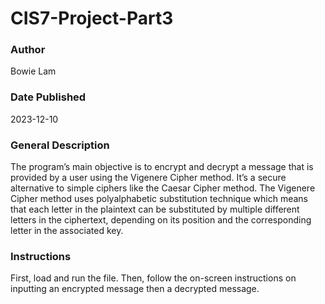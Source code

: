 # CIS7-Project-Part3

### Author
Bowie Lam

### Date Published
2023-12-10

### General Description
The program’s main objective is to encrypt and decrypt a message that is provided by a user using the Vigenere Cipher method. It’s a secure alternative to simple ciphers like the Caesar Cipher method. The Vigenere Cipher method uses polyalphabetic substitution technique which means that each letter in the plaintext can be substituted by multiple different letters in the ciphertext, depending on its position and the corresponding letter in the associated key. 

### Instructions
First, load and run the file. Then, follow the on-screen instructions on inputting an encrypted message then a decrypted message.
